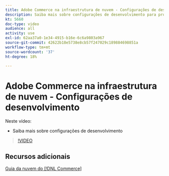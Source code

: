 ```yaml
---
title: Adobe Commerce na infraestrutura de nuvem - Configurações de desenvolvimento
description: Saiba mais sobre configurações de desenvolvimento para projetos em nuvem.
kt: 5660
doc-type: video
audience: all
activity: use
exl-id: 62aa37a0-1e34-4915-b16e-6c6a9803a967
source-git-commit: 42622b18e5738e8cb57f247029c189884698851a
workflow-type: tm+mt
source-wordcount: '37'
ht-degree: 18%

---
```


# Adobe Commerce na infraestrutura de nuvem - Configurações de desenvolvimento

Neste vídeo:

- Saiba mais sobre configurações de desenvolvimento

>[!VIDEO](https://video.tv.adobe.com/v/35696?quality=12&learn=on)

## Recursos adicionais

[Guia da nuvem do [!DNL Commerce]](https://devdocs.magento.com/cloud/bk-cloud.html)
